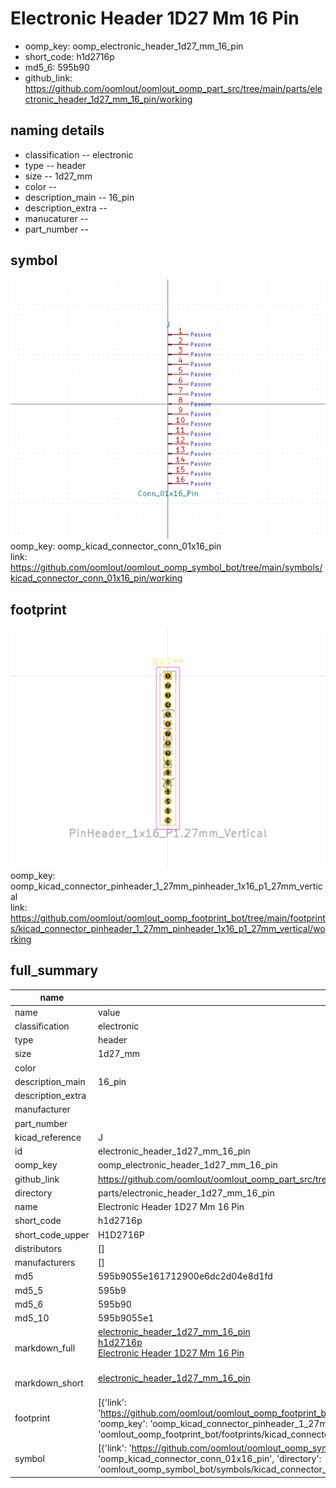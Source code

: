 # Electronic Header 1D27 Mm 16 Pin

  
* oomp_key: oomp_electronic_header_1d27_mm_16_pin 
* short_code: h1d2716p
* md5_6: 595b90  
* github_link: https://github.com/oomlout/oomlout_oomp_part_src/tree/main/parts/electronic_header_1d27_mm_16_pin/working  
## naming details
* classification -- electronic
* type -- header
* size -- 1d27_mm
* color -- 
* description_main -- 16_pin
* description_extra -- 
* manucaturer -- 
* part_number -- 



## symbol

![](symbol/0/working/working_600.png)  
oomp_key: oomp_kicad_connector_conn_01x16_pin  
link: https://github.com/oomlout/oomlout_oomp_symbol_bot/tree/main/symbols/kicad_connector_conn_01x16_pin/working  

## footprint

![](footprint/0/working/working_600.png)  
oomp_key: oomp_kicad_connector_pinheader_1_27mm_pinheader_1x16_p1_27mm_vertical  
link: https://github.com/oomlout/oomlout_oomp_footprint_bot/tree/main/footprints/kicad_connector_pinheader_1_27mm_pinheader_1x16_p1_27mm_vertical/working  

## full_summary
| name | value | 
| --- | --- | 
| name | value | 
| classification | electronic | 
| type | header | 
| size | 1d27_mm | 
| color |  | 
| description_main | 16_pin | 
| description_extra |  | 
| manufacturer |  | 
| part_number |  | 
| kicad_reference | J | 
| id | electronic_header_1d27_mm_16_pin | 
| oomp_key | oomp_electronic_header_1d27_mm_16_pin | 
| github_link | https://github.com/oomlout/oomlout_oomp_part_src/tree/main/parts/electronic_header_1d27_mm_16_pin/working | 
| directory | parts/electronic_header_1d27_mm_16_pin | 
| name | Electronic Header 1D27 Mm 16 Pin | 
| short_code | h1d2716p | 
| short_code_upper | H1D2716P | 
| distributors | [] | 
| manufacturers | [] | 
| md5 | 595b9055e161712900e6dc2d04e8d1fd | 
| md5_5 | 595b9 | 
| md5_6 | 595b90 | 
| md5_10 | 595b9055e1 | 
| markdown_full | [electronic_header_1d27_mm_16_pin](https://github.com/oomlout/oomlout_oomp_part_src/tree/main/parts/electronic_header_1d27_mm_16_pin/working)<br>[h1d2716p](https://github.com/oomlout/oomlout_oomp_part_src/tree/main/parts/electronic_header_1d27_mm_16_pin/working)<br>[Electronic Header 1D27 Mm 16 Pin](https://github.com/oomlout/oomlout_oomp_part_src/tree/main/parts/electronic_header_1d27_mm_16_pin/working)<br><br> | 
| markdown_short | [electronic_header_1d27_mm_16_pin](https://github.com/oomlout/oomlout_oomp_part_src/tree/main/parts/electronic_header_1d27_mm_16_pin/working)<br><br> | 
| footprint | [{'link': 'https://github.com/oomlout/oomlout_oomp_footprint_bot/tree/main/foootprntss/kicad_connector_pinheader_1_27mm_pinheader_1x16_p1_27mm_vertical', 'oomp_key': 'oomp_kicad_connector_pinheader_1_27mm_pinheader_1x16_p1_27mm_vertical', 'directory': 'oomlout_oomp_footprint_bot/footprints/kicad_connector_pinheader_1_27mm_pinheader_1x16_p1_27mm_vertical//working/working.kicad_mod'}] | 
| symbol | [{'link': 'https://github.com/oomlout/oomlout_oomp_symbol_bot/tree/main/symbols/kicad_connector_conn_01x16_pin', 'oomp_key': 'oomp_kicad_connector_conn_01x16_pin', 'directory': 'oomlout_oomp_symbol_bot/symbols/kicad_connector_conn_01x16_pin//working/working.kicad_sym'}] | 
